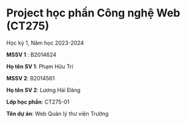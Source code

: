 # Project học phần Công nghệ Web (CT275)

Học kỳ 1, Năm học 2023-2024

**MSSV 1** : B2014624

**Họ tên SV 1**: Phạm Hửu Trí

**MSSV 2**: B2014561

**Họ tên SV 2**: Lương Hải Đăng

**Lớp học phần**: CT275-01

**Tên dự án**: Web Quản lý thư viện Trường